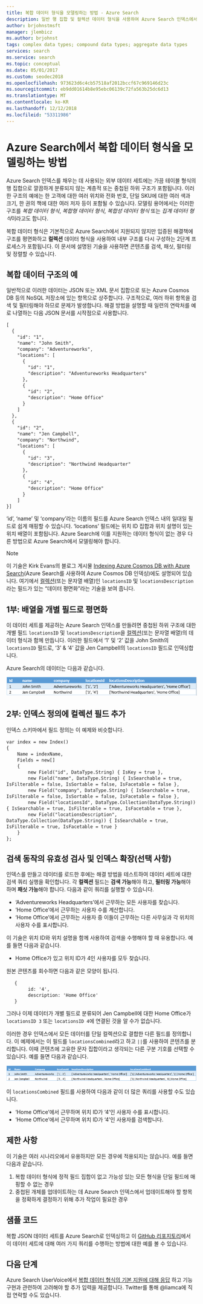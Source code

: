 ```yaml
---
title: 복합 데이터 형식을 모델링하는 방법 - Azure Search
description: 일반 행 집합 및 컬렉션 데이터 형식을 사용하여 Azure Search 인덱스에서 중첩된 데이터 또는 계층적 데이터 구조를 모델링할 수 있습니다.
author: brjohnstmsft
manager: jlembicz
ms.author: brjohnst
tags: complex data types; compound data types; aggregate data types
services: search
ms.service: search
ms.topic: conceptual
ms.date: 05/01/2017
ms.custom: seodec2018
ms.openlocfilehash: 973623d6c4cb57518af2012bccf67c969146d23c
ms.sourcegitcommit: eb9dd01614b8e95ebc06139c72fa563b25dc6d13
ms.translationtype: MT
ms.contentlocale: ko-KR
ms.lasthandoff: 12/12/2018
ms.locfileid: "53311986"
---
```

# <a name="how-to-model-complex-data-types-in-azure-search"></a>Azure Search에서 복합 데이터 형식을 모델링하는 방법
Azure Search 인덱스를 채우는 데 사용되는 외부 데이터 세트에는 가끔 테이블 형식의 행 집합으로 깔끔하게 분류되지 않는 계층적 또는 중첩된 하위 구조가 포함됩니다. 이러한 구조의 예에는 한 고객에 대한 여러 위치와 전화 번호, 단일 SKU에 대한 여러 색과 크기, 한 권의 책에 대한 여러 저자 등이 포함될 수 있습니다. 모델링 용어에서는 이러한 구조를 *복합 데이터 형식*, *복합형 데이터 형식*, *복합성 데이터 형식* 또는 *집계 데이터 형식*이라고도 합니다.

복합 데이터 형식은 기본적으로 Azure Search에서 지원되지 않지만 입증된 해결책에 구조를 평면화하고 **컬렉션** 데이터 형식을 사용하여 내부 구조를 다시 구성하는 2단계 프로세스가 포함됩니다. 이 문서에 설명된 기술을 사용하면 콘텐츠를 검색, 패싯, 필터링 및 정렬할 수 있습니다.

## <a name="example-of-a-complex-data-structure"></a>복합 데이터 구조의 예
일반적으로 이러한 데이터는 JSON 또는 XML 문서 집합으로 또는 Azure Cosmos DB 등의 NoSQL 저장소에 있는 항목으로 상주합니다. 구조적으로, 여러 하위 항목을 검색 및 필터링해야 하므로 문제가 발생합니다.  해결 방법을 설명할 때 일련의 연락처를 예로 나열하는 다음 JSON 문서를 시작점으로 사용합니다.

~~~~~
[
  {
    "id": "1",
    "name": "John Smith",
    "company": "Adventureworks",
    "locations": [
      {
        "id": "1",
        "description": "Adventureworks Headquarters"
      },
      {
        "id": "2",
        "description": "Home Office"
      }
    ]
  }, 
  {
    "id": "2",
    "name": "Jen Campbell",
    "company": "Northwind",
    "locations": [
      {
        "id": "3",
        "description": "Northwind Headquarter"
      },
      {
        "id": "4",
        "description": "Home Office"
      }
    ]
}]
~~~~~

‘id’, ‘name’ 및 ‘company’라는 이름의 필드를 Azure Search 인덱스 내의 일대일 필드로 쉽게 매핑할 수 있습니다. ‘locations’ 필드에는 위치 ID 집합과 위치 설명이 있는 위치 배열이 포함됩니다. Azure Search에 이를 지원하는 데이터 형식이 없는 경우 다른 방법으로 Azure Search에서 모델링해야 합니다. 

> [!NOTE]
> 이 기술은 Kirk Evans의 블로그 게시물 [Indexing Azure Cosmos DB with Azure Search](https://blogs.msdn.microsoft.com/kaevans/2015/03/09/indexing-documentdb-with-azure-seach/)(Azure Search를 사용하여 Azure Cosmos DB 인덱싱)에도 설명되어 있습니다. 여기에서 [컬렉션](https://msdn.microsoft.com/library/azure/dn798938.aspx)(또는 문자열 배열)인 `locationsID` 및 `locationsDescription`라는 필드가 있는 “데이터 평면화”라는 기술을 보여 줍니다.   
> 
> 

## <a name="part-1-flatten-the-array-into-individual-fields"></a>1부: 배열을 개별 필드로 평면화
이 데이터 세트를 제공하는 Azure Search 인덱스를 만들려면 중첩된 하위 구조에 대한 개별 필드 `locationsID` 및 `locationsDescription`을 [컬렉션](https://msdn.microsoft.com/library/azure/dn798938.aspx)(또는 문자열 배열)의 데이터 형식과 함께 만듭니다. 이러한 필드에서 ‘1’ 및 ‘2’ 값을 John Smith의 `locationsID` 필드로, ‘3’ & ‘4’ 값을 Jen Campbell의 `locationsID` 필드로 인덱싱합니다.  

Azure Search의 데이터는 다음과 같습니다. 

![샘플 데이터, 2행](./media/search-howto-complex-data-types/sample-data.png)

## <a name="part-2-add-a-collection-field-in-the-index-definition"></a>2부: 인덱스 정의에 컬렉션 필드 추가
인덱스 스키마에서 필드 정의는 이 예제와 비슷합니다.

~~~~
var index = new Index()
{
    Name = indexName,
    Fields = new[]
    {
        new Field("id", DataType.String) { IsKey = true },
        new Field("name", DataType.String) { IsSearchable = true, IsFilterable = false, IsSortable = false, IsFacetable = false },
        new Field("company", DataType.String) { IsSearchable = true, IsFilterable = false, IsSortable = false, IsFacetable = false },
        new Field("locationsId", DataType.Collection(DataType.String)) { IsSearchable = true, IsFilterable = true, IsFacetable = true },
        new Field("locationsDescription", DataType.Collection(DataType.String)) { IsSearchable = true, IsFilterable = true, IsFacetable = true }
    }
};
~~~~

## <a name="validate-search-behaviors-and-optionally-extend-the-index"></a>검색 동작의 유효성 검사 및 인덱스 확장(선택 사항)
인덱스를 만들고 데이터를 로드한 후에는 해결 방법을 테스트하여 데이터 세트에 대한 검색 쿼리 실행을 확인합니다. 각 **컬렉션** 필드는 **검색 가능**해야 하고, **필터링 가능**해야 하며 **패싯 가능**해야 합니다. 다음과 같이 쿼리를 실행할 수 있습니다.

* ‘Adventureworks Headquarters’에서 근무하는 모든 사용자를 찾습니다.
* ‘Home Office’에서 근무하는 사용자 수를 계산합니다.  
* ‘Home Office’에서 근무하는 사용자 중 이들이 근무하는 다른 사무실과 각 위치의 사용자 수를 표시합니다.  

이 기술은 위치 ID와 위치 설명을 함께 사용하여 검색을 수행해야 할 때 유용합니다. 예를 들면 다음과 같습니다.

* Home Office가 있고 위치 ID가 4인 사용자를 모두 찾습니다.  

원본 콘텐츠를 회수하면 다음과 같은 모양이 됩니다.

~~~~
   {
        id: '4',
        description: 'Home Office'
   }
~~~~

그러나 이제 데이터가 개별 필드로 분류되어 Jen Campbell에 대한 Home Office가 `locationsID 3` 또는 `locationsID 4`에 연결된 것을 알 수가 없습니다.  

이러한 경우 인덱스에서 모든 데이터를 단일 컬렉션으로 결합한 다른 필드를 정의합니다.  이 예제에서는 이 필드를 `locationsCombined`라고 하고 `||`를 사용하여 콘텐츠를 분리합니다. 이때 콘텐츠에 고유한 문자 집합이라고 생각되는 다른 구분 기호를 선택할 수 있습니다. 예를 들면 다음과 같습니다. 

![샘플 데이터, 구분 기호가 있는 2행](./media/search-howto-complex-data-types/sample-data-2.png)

이 `locationsCombined` 필드를 사용하여 다음과 같이 더 많은 쿼리를 사용할 수도 있습니다.

* ‘Home Office’에서 근무하며 위치 ID가 ‘4’인 사용자 수를 표시합니다.  
* ‘Home Office’에서 근무하며 위치 ID가 ‘4’인 사용자를 검색합니다. 

## <a name="limitations"></a>제한 사항
이 기술은 여러 시나리오에서 유용하지만 모든 경우에 적용되지는 않습니다.  예를 들면 다음과 같습니다.

1. 복합 데이터 형식에 정적 필드 집합이 없고 가능성 있는 모든 형식을 단일 필드에 매핑할 수 없는 경우 
2. 중첩된 개체를 업데이트하는 데 Azure Search 인덱스에서 업데이트해야 할 항목을 정확하게 결정하기 위해 추가 작업이 필요한 경우

## <a name="sample-code"></a>샘플 코드
복합 JSON 데이터 세트를 Azure Search로 인덱싱하고 이 [GitHub 리포지토리](https://github.com/liamca/AzureSearchComplexTypes)에서 이 데이터 세트에 대해 여러 가지 쿼리를 수행하는 방법에 대한 예를 볼 수 있습니다.

## <a name="next-step"></a>다음 단계
Azure Search UserVoice에서 [복합 데이터 형식의 기본 지원에 대해 응답](https://feedback.azure.com/forums/263029-azure-search) 하고 기능 구현과 관련하여 고려해야 할 추가 입력을 제공합니다. Twitter를 통해 @liamca에 직접 연락할 수도 있습니다.

